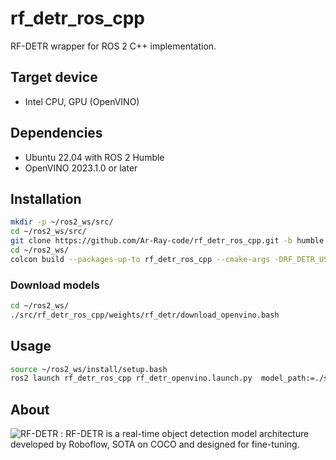 # rf_detr_ros_cpp
RF-DETR wrapper for ROS 2 C++ implementation.

## Target device

- Intel CPU, GPU (OpenVINO)

## Dependencies

- Ubuntu 22.04 with ROS 2 Humble
- OpenVINO 2023.1.0 or later

## Installation

```bash
mkdir -p ~/ros2_ws/src/
cd ~/ros2_ws/src/
git clone https://github.com/Ar-Ray-code/rf_detr_ros_cpp.git -b humble
cd ~/ros2_ws/
colcon build --packages-up-to rf_detr_ros_cpp --cmake-args -DRF_DETR_USE_OPENVINO=ON
```

### Download models

```bash
cd ~/ros2_ws/
./src/rf_detr_ros_cpp/weights/rf_detr/download_openvino.bash
```


## Usage

```bash
source ~/ros2_ws/install/setup.bash
ros2 launch rf_detr_ros_cpp rf_detr_openvino.launch.py  model_path:=./src/rf_detr_ros_cpp/weights/rf_detr/rf_detr_base_coco.onnx openvino_device:=GPU
```

## About

![RF-DETR](https://github.com/roboflow/rf-detr) : RF-DETR is a real-time object detection model architecture developed by Roboflow, SOTA on COCO and designed for fine-tuning.
